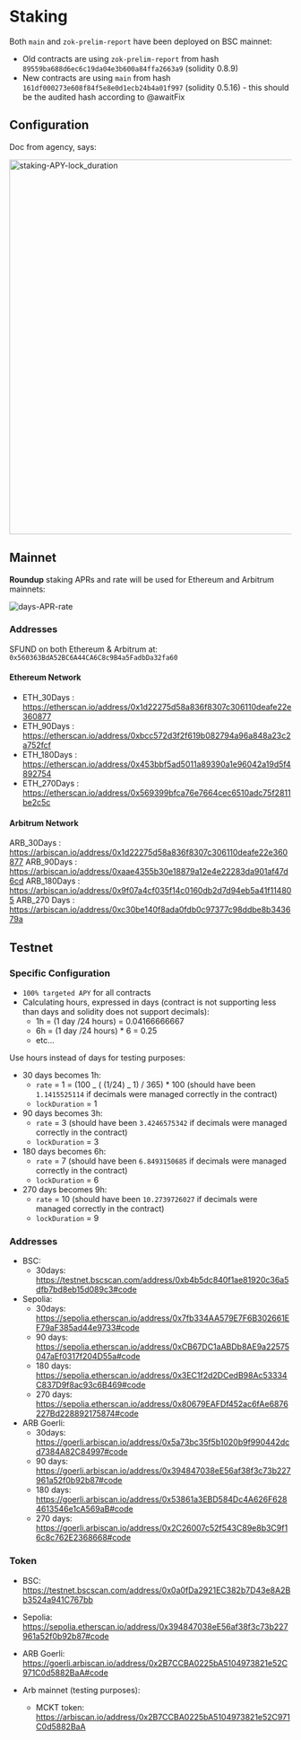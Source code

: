 # Staking

Both `main` and `zok-prelim-report` have been deployed on BSC mainnet:

- Old contracts are using `zok-prelim-report` from hash `89559ba688d6ec6c19da04e3b600a84ffa2663a9` (solidity 0.8.9)
- New contracts are using `main` from hash `161df000273e608f84f5e8e0d1ecb24b4a01f997` (solidity 0.5.16) - this should be the audited hash according to @awaitFix

## Configuration

Doc from agency, says:

<img width="668" alt="staking-APY-lock_duration" src="https://github.com/Seedifyfund/Locked-Staking/assets/37904797/fa608eef-b21b-4674-a350-0d728c1ffc09">

## Mainnet

**Roundup** staking APRs and rate will be used for Ethereum and Arbitrum mainnets:

![days-APR-rate](https://github.com/Seedifyfund/Locked-Staking/assets/37904797/dca05685-a747-4ee7-8cf0-0b0b95c81839)

### Addresses

SFUND on both Ethereum & Arbitrum at: `0x560363BdA52BC6A44CA6C8c9B4a5FadbDa32fa60`

#### Ethereum Network

- ETH_30Days : https://etherscan.io/address/0x1d22275d58a836f8307c306110deafe22e360877
- ETH_90Days : https://etherscan.io/address/0xbcc572d3f2f619b082794a96a848a23c2a752fcf
- ETH_180Days : https://etherscan.io/address/0x453bbf5ad5011a89390a1e96042a19d5f4892754
- ETH_270Days : https://etherscan.io/address/0x569399bfca76e7664cec6510adc75f2811be2c5c

#### Arbitrum Network

ARB_30Days : https://arbiscan.io/address/0x1d22275d58a836f8307c306110deafe22e360877
ARB_90Days : https://arbiscan.io/address/0xaae4355b30e18879a12e4e22283da901af47d6cd
ARB_180Days : https://arbiscan.io/address/0x9f07a4cf035f14c0160db2d7d94eb5a41f114805
ARB_270 Days : https://arbiscan.io/address/0xc30be140f8ada0fdb0c97377c98ddbe8b343679a

## Testnet

### Specific Configuration

- `100% targeted APY` for all contracts
- Calculating hours, expressed in days (contract is not supporting less than days and solidity does not support decimals):
  - 1h = (1 day /24 hours) = 0.04166666667
  - 6h = (1 day /24 hours) \* 6 = 0.25
  - etc...

Use hours instead of days for testing purposes:

- 30 days becomes 1h:
  - `rate` = 1 = (100 _ ( (1/24) _ 1) / 365) \* 100 (should have been `1.1415525114` if decimals were managed correctly in the contract)
  - `lockDuration` = 1
- 90 days becomes 3h:
  - `rate` = 3 (should have been `3.4246575342` if decimals were managed correctly in the contract)
  - `lockDuration` = 3
- 180 days becomes 6h:
  - `rate` = 7 (should have been `6.8493150685` if decimals were managed correctly in the contract)
  - `lockDuration` = 6
- 270 days becomes 9h:
  - `rate` = 10 (should have been `10.2739726027` if decimals were managed correctly in the contract)
  - `lockDuration` = 9

### Addresses

- BSC:
  - 30days: https://testnet.bscscan.com/address/0xb4b5dc840f1ae81920c36a5dfb7bd8eb15d089c3#code
- Sepolia:
  - 30days: https://sepolia.etherscan.io/address/0x7fb334AA579E7F6B302661EF79aF385ad44e9733#code
  - 90 days: https://sepolia.etherscan.io/address/0xCB67DC1aABDb8AE9a22575047aEf0317f204D55a#code
  - 180 days: https://sepolia.etherscan.io/address/0x3EC1f2d2DCedB98Ac53334C837D9f8ac93c6B469#code
  - 270 days: https://sepolia.etherscan.io/address/0x80679EAFDf452ac6fAe6876227Bd228892175874#code
- ARB Goerli:
  - 30days: https://goerli.arbiscan.io/address/0x5a73bc35f5b1020b9f990442dcd7384A82C84997#code
  - 90 days: https://goerli.arbiscan.io/address/0x394847038eE56af38f3c73b227961a52f0b92b87#code
  - 180 days: https://goerli.arbiscan.io/address/0x53861a3EBD584Dc4A626F6284613546e1cA569aB#code
  - 270 days: https://goerli.arbiscan.io/address/0x2C26007c52f543C89e8b3C9f16c8c762E2368668#code

### Token

- BSC: https://testnet.bscscan.com/address/0x0a0fDa2921EC382b7D43e8A2Bb3524a941C767bb
- Sepolia: https://sepolia.etherscan.io/address/0x394847038eE56af38f3c73b227961a52f0b92b87#code
- ARB Goerli: https://goerli.arbiscan.io/address/0x2B7CCBA0225bA5104973821e52C971C0d5882BaA#code

- Arb mainnet (testing purposes):
  - MCKT token: https://arbiscan.io/address/0x2B7CCBA0225bA5104973821e52C971C0d5882BaA
